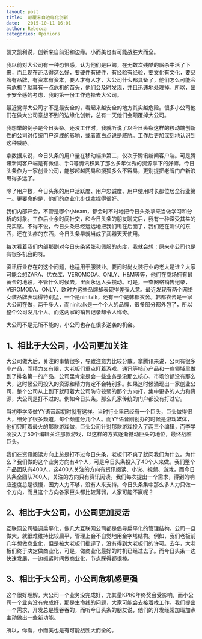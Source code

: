 ```yaml
---
layout: post
title:  颠覆来自边缘化创新
date:   2015-10-11 16:01
author: Rebecca
categories: Opinions
---
```


凯文凯利说，创新来自前沿和边缘。小而美也有可能战胜大而全。

<!-- more -->

我以前对大公司有一种恐惧感，认为他们是巨鳄，在无数次残酷的厮杀中活了下来，而且现在还活得这么好，要硬件有硬件，有经验有经验，要文化有文化，要品牌有品牌，有资本有资本，要人才有人才，大公司什么都具备了，他们怎么可能会有危机？就算有一点危机的苗头，他们会及时发现，并且迅速地处理掉。所以，出于安全感的考虑，我的第一份工作选择去大公司。

最近觉得大公司才不是最安全的，看起来越安全的地方其实越危险。很多小公司他们在做大公司意想不到的边缘化创新，总有一天他们会颠覆掉大公司。

我想举的例子是今日头条。还没工作时，我就听说了以今日头条这样的移动端创新性的公司对传统门户造成的影响，或者直白点说是威胁。工作后更加深刻地认识到这种威胁。

拿数据来说，今日头条的用户量在移动端排第二，仅次于腾讯新闻客户端。可是腾讯新闻客户端是有微信、手Q等腾讯积累了那么多年优秀的资源拿下的好嘛。今日头条作为一家创业公司，能够超越网易和搜狐多么不容易，更别提把老牌门户新浪甩得多远了。

除了用户数，今日头条的用户活跃度、用户忠诚度、用户使用时长都位居全行业第一。更要命的是，他们的商业化步伐拿捏得很好。

我们内部开会，不管是哪个小team，都会时不时地把今日头条拿来当做学习和分析的对象。工作后业余时间社交，和今日头条的朋友聊完后，我有一种深受其益的充实感。不得不说，今日头条已经远远地把我们甩在后面了，我们还在测试的东西，还在头疼的东西，今日头条早就当成了武器天天使用。

每次看着我们内部那副对今日头条紧张和佩服的态度，我就会想：原来小公司也是有很多机会的呀。

资讯行业存在的这个问题，也适用于服装业。要问时尚女装行业的老大是谁？大家可能会想ZARA、优衣库、VEROMODA、ONLY、H&M等等，他们在商场拥有最黄金的地段，不管什么时候去，里面永远人头攒动。可是，一查网络销售纪录，VEROMODA、ONLY、欧时力这些品牌却表现得差强人意。最近发现有两个网络女装品牌表现得特别猛，一个是ninitalk，还有一个是韩都衣舍。韩都衣舍是一家大公司在做，两千多人，而ninitalk是一个个人的品牌，很多部分都外包了，所以整个公司没几个人。而这两家的销售记录却令人称奇。

大公司不是无所不能的，小公司也存在很多逆袭的机会。

## 1、相比于大公司，小公司更加关注

大公司做大后，关注的事情很多，导致注意力比较分散。拿腾讯来说，公司有很多小产品，而精力又有限，大老板们重点盯着游戏、通讯等核心产品和一些领域里做到了排名第一的产品，公司里肯定是会一些业务是没那么核心、市场份额没有那么大，这时候公司投入的资源和精力肯定不会特别多。如果这时候涌现出一家创业公司，整个公司从上到下就盯着大公司防守较弱的那个方向打，集中更多的人力和资源，大公司是打不过的。例如今日头条。那么几家传统的门户都没有打过它。

当初李学凌做YY语音起初时就有这样。当时行业里已经有一个巨头，巨头做得很大，细分了很多频道，每个频道分几个人。而YY语音刚创办的时候是游戏媒体，他们只盯着最火的那款游戏做，巨头公司针对那款游戏投入了两三个编辑，而李学凌投入了50个编辑关注那款游戏，以这样的方式逐渐撼动巨头的地位，最终战胜巨头。

我们在资讯阅读方向上总是打不过今日头条，老板们不爽了就问我们为什么。为什么？我们做的这个业务方向有4个人，可是今日头条投入了40个人来做。我们整个产品团队有400人，这400人关注的方向有资讯阅读、小说、视频、游戏，而今日头条全团队700人，关注的方向只有资讯阅读。我们每次提出一个需求，得到的响应速度总是很慢，因为人力不够，没有人来支持。今日头条集中那么多人力只做一个方向，而且这个方向各家巨头都比较薄弱，人家可能不赢呢？ 

## 2、相比于大公司，小公司更加灵活

互联网公司强调扁平化，像几大互联网公司都是倡导扁平化的管理结构。公司一旦做大，就很难维持比较扁平，管理上会不自觉地用金字塔结构。例如，我们老板前几年想做商业化，但是被大老板们批评了，没有得到大老板们的许可。去年，大老板们终于决定做商业化，可是，做商业化最好的时机已经过去了。而今日头条一边快速发展，一边抓紧时间做商业化，节点踩得都很棒。

## 3、相比于大公司，小公司危机感更强

这个很好理解，大公司一个业务没完成好，充其量KPI和年终奖会受影响，而小公司一个业务没有完成好，那是生命线的问题，大家可能会去接着找工作。我们提出一个需求，开发总是慢吞吞的，而听今日头条的朋友说，他们的开发经常加班加点主动做出一些新功能。

所以，你看，小而美也是有可能战胜大而全的。